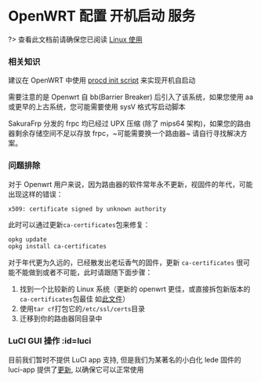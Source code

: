 # OpenWRT 配置 开机启动 服务

?> 查看此文档前请确保您已阅读 [Linux 使用](/frpc/usage/linux)

### 相关知识

建议在 OpenWRT 中使用 [procd init script](https://openwrt.org/docs/guide-developer/procd-init-scripts) 来实现开机自启动

需要注意的是 Openwrt 自 bb(Barrier Breaker) 后引入了该系统，如果您使用 aa 或更早的上古系统，您可能需要使用 sysV 格式写启动脚本

SakuraFrp 分发的 frpc 均已经过 UPX 压缩 (除了 mips64 架构)，如果您的路由器剩余存储空间不足以存放 frpc，~可能需要换一个路由器~ 请自行寻找解决方案。

### 问题排除

对于 Openwrt 用户来说，因为路由器的软件常年永不更新，视固件的年代，可能出现这样的错误：

```
x509: certificate signed by unknown authority
```

此时可以通过更新`ca-certificates`包来修复：

```bash
opkg update
opkg install ca-certificates
```

对于年代更为久远的，已经散发出老坛香气的固件，更新 `ca-certificates` 很可能不能做到或者不可能，此时请跟随下面步骤：

1. 找到一个比较新的 Linux 系统（更新的 openwrt 更佳，或直接拆包新版本的`ca-certificates`包最佳 如[此文件](https://downloads.openwrt.org/releases/19.07.6/packages/arm_cortex-a9/base/ca-certificates_20200601-1_all.ipk)）
1. 使用`tar cf`打包它的`/etc/ssl/certs`目录
1. 迁移到你的路由器同目录中

### LuCI GUI 操作 :id=luci

目前我们暂时不提供 LuCI app 支持, 但是我们为某著名的小白化 lede 固件的 luci-app 提供了[更新](https://github.com/coolsnowwolf/lede/pull/6496), 以确保它可以正常使用